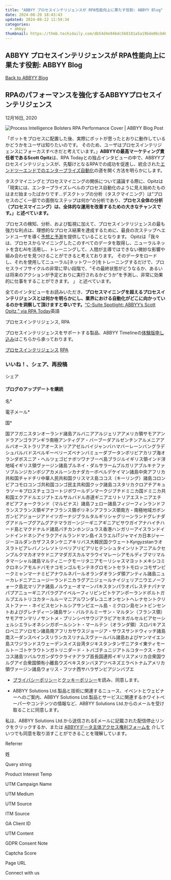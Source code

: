 ```yaml
---
title: "ABBYY プロセスインテリジェンスが RPA性能向上に果たす役割: ABBYY Blog"
date: 2024-08-20 18:43:43
updated: 2024-08-22 11:59:34
categories:
  - abbyy
thumbnail: https://thmb.techidaily.com/db54d4e94bdc568181a5a19bde06cb60cc627002afae7c9a75d3a396e9c852b9.JPG
---
```


## ABBYY プロセスインテリジェンスが RPA性能向上に果たす役割: ABBYY Blog

[Back to ABBYY Blog](https://tools.techidaily.com/abbyy/products/)

## RPAのパフォーマンスを強化するABBYYプロセスインテリジェンス

12月16日, 2020

![Process Intelligence Bolsters RPA Performance Cover | ABBYY Blog Post](https://static3.abbyy.com/abbyycommedia/29657/process-intelligence-bolsters-rpa-performance-cover.png) 

「ボットをプロセスに配置した後、実際にボットが思ったとおりに動作しているかどうかをユーザは知りたいのです。 そのため、ユーザはプロセスインテリジェンスにフォーカスすべきだと考えています。」**ABBYYの最高マーケティング責任者であるScott Opitz**は、RPA Todayとの独占インタビューの中で、ABBYYプロセスインテリジェンスが、先駆けとなるRPAでの成功を促進し、統合された[エンドツーエンドでのエンタープライズ自動化](https://tools.techidaily.com/abbyy/products/)の道を開く方法を明らかにします。

タスクマイニングとプロセスマイニングの関係について議論する際に、Opitzは「現実には、エンタープライズレベルのプロセス自動化のように見え始めたものはまだ始まったばかりです...デスクトップの分析（タスクマイニング）は“プロセスのごく一部での面倒なステップは何か”の分析であり、**プロセス全体の分析（プロセスマイニング）は、全体的な運用を改善するための大きなチャンスです。」と述べています。**

プロセスの検知、分析、および監視に加えて、プロセスインテリジェンスの最も強力な利点は、理想的なプロセス結果を達成するために、最良の次ステップへエンドユーザを導く[予想と予測](https://tools.techidaily.com/abbyy/products/)を提供していることとなります。 Opitzは「我々は、プロセスからマイニングしたこのすべてのデータを取得し、ニューラルネットを含むAIを活用し、トレーニングして、人間が主導ではできない微妙な影響や組み合わせを見つけることができると考えております。 そのデータをロードし、それを使用してニューラル\[ネットワーク\]をトレーニングするだけで、プロセスライフサイクルの非常に早い段階で、“その最終状態がどうなるか、あるいは将来のアクションが予定どおりに実行されるかどうか”を予測し、非常に効果的に仕事をすることができます。 」 と述べています。

全てのインタビューをお読みいただき、**プロセスマイニングを超えるプロセスインテリジェンスとは何かを明らかにし、業界における自動化がどこに向かっているのかを洞察して頂けますと幸いです。**[“C-Suite Spotlight: ABBYY’s Scott Opitz,” via RPA Today](https://www.rpatoday.net/featuredarticles/c-suite-spotlight-abbyys-scott-opitz/?itm%5Fsource=jpblog)英語

プロセスインテリジェンス, RPA

プロセスインテリジェンスをサポートする製品、ABBYY Timelineの[体験版申し込み](https://tools.techidaily.com/abbyy/products/)はこちらから承っております。

[プロセスインテリジェンス](https://tools.techidaily.com/abbyy/products/) [RPA](https://tools.techidaily.com/abbyy/products/) 

### いいね！、シェア、再投稿

シェア 

#### ブログのアップデートを購読

名\*

電子メール\*

国\*

国アフガニスタンオーランド諸島アルバニアアルジェリアアメリカ領サモアアンドラアンゴラアンギラ南極アンティグア・バーブーダアルゼンチンアルメニアアルバオーストラリアオーストリアアゼルバイジャンバハマバーレーンバングラデシュバルバドスベルギーベリーズベナンバミューダブータンボリビアカリブ海オランダボスニア・ヘルツェゴビナボツワナブーベ島ブラジルイギリス領インド洋地域イギリス領ヴァージン諸島ブルネイ・ダルサラームブルガリアブルキナファソブルンジカンボジアカメルーンカナダカーボベルデケイマン諸島中央アフリカ共和国チャドチリ中華人民共和国クリスマス島ココス（キーリング）諸島コロンビアコモロコンゴ共和国コンゴ民主共和国クック諸島コスタリカクロアチアキュラソーキプロスチェココートジボワールデンマークジブチドミニカ国ドミニカ共和国エクアドルエジプトエルサルバドル赤道ギニアエリトリアエストニアエチオピアフォークランド（マルビナス）諸島フェロー諸島フィジーフィンランドフランスフランス領ギアナフランス領ポリネシアフランス領南方・南極地域ガボンガンビアジョージアドイツガーナジブラルタルギリシャグリーンランドグレナダグアドループグアムグアテマラガーンジーギニアギニアビサウガイアナハイチハード島とマクドナルド諸島バチカンホンジュラス香港ハンガリーアイスランドインドインドネシアイラクアイルランドマン島イスラエルITジャマイカ日本ジャージーヨルダンカザフスタンケニアキリバス大韓民国クウェートKyrgyzstanラオスラトビアレバノンレソトリベリアリビアリヒテンシュタインリトアニアルクセンブルクマカオマケドニアマダガスカルマラウイマレーシアモルディブマリマルタマーシャル諸島マルティニークモーリタニアモーリシャスマヨットメキシコミクロネシアモルドバモナコモンゴルモンテネグロモントセラトモロッコモザンビークミャンマーナミビアナウルネパールオランダオランダ領アンティル諸島ニューカレドニアニュージーランドニカラグアニジェールナイジェリアニウエノーフォーク島北マリアナ諸島ノルウェーオマーンパキスタンパラオパレスチナパナマパプアニューギニアパラグアイペルーフィリピンピトケアンポーランドポルトガルプエルトリコカタールルーマニアルワンダレユニオンセントヘレナセントクリストファー・ネイビスセントルシアサンピエール島・ミクロン島セントビンセントおよびグレナディーン諸島サン・バルテルミーサン・マルタン（フランス領）サモアサンマリノサントメ・プリンシペサウジアラビアセネガルセルビアセーシェルシエラレオネシンガポールシント・マールテン（オランダ領）スロバキアスロベニアソロモン諸島南アフリカサウスジョージア・サウスサンドウィッチ諸島南スーダンスペインスリランカスリナムスヴァールバル諸島およびヤンマイエン島スワジランドスウェーデンスイス台湾タジキスタンタンザニアタイ東ティモールトーゴトケラウトンガトリニダード・トバゴチュニジアトルコタークス・カイコス諸島ツバルウガンダウクライナアラブ首長国連邦イギリスアメリカ合衆国ウルグアイ合衆国領有小離島ウズベキスタンバヌアツベネズエラベトナムアメリカ領ヴァージン諸島ウォリス・フツナ西サハラザンビアジンバブエ

* [プライバシーポリシー](https://tools.techidaily.com/abbyy/products/)と[クッキーポリシー](https://tools.techidaily.com/abbyy/products/)を読み、同意します。

* ABBYY Solutions Ltd.製品と技術に関連するニュース、イベントとウェビナーへのご案内、ABBYY Solutions Ltd.製品とサービスに関連するホワイトペーパーやコンテンツの情報など、ABBYY Solutions Ltd.からのメールを受け取ることに同意します。  
    
私は、ABBYY Solutions Ltd.から送信されるEメールに記載された配信停止リンクをクリックするか、または [ABBYYデータ主体アクセス権利フォームを](https://tools.techidaily.com/abbyy/products/) 介していつでも同意を取り消すことができることを理解しています。

Referrer

姓

Query string

Product Interest Temp

UTM Campaign Name

UTM Medium

UTM Source

ITM Source

GA Client ID

UTM Content

GDPR Consent Note

Captcha Score

Page URL

Connect with us

<ins class="adsbygoogle"
     style="display:block"
     data-ad-format="autorelaxed"
     data-ad-client="ca-pub-7571918770474297"
     data-ad-slot="1223367746"></ins>



<ins class="adsbygoogle"
     style="display:block"
     data-ad-client="ca-pub-7571918770474297"
     data-ad-slot="8358498916"
     data-ad-format="auto"
     data-full-width-responsive="true"></ins>
